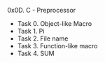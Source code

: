 0x0D. C - Preprocessor
- Task 0. Object-like Macro
- Task 1. Pi
- Task 2. File name
- Task 3. Function-like macro
- Task 4. SUM